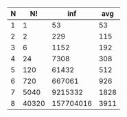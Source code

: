 | N | N! | inf  | avg |
|---|----|------|-----|
| 1 | 1  | 53   | 53  |
| 2 | 2  | 229  | 115    |
| 3 | 6  | 1152 | 192    |
| 4 | 24  | 7308 | 308 |
| 5 | 120  |  61432 | 512    |
| 6 | 720  | 667061 |   926  |
| 7 | 5040  | 9215332 |  1828   |
| 8 | 40320  | 157704016 |   3911  |